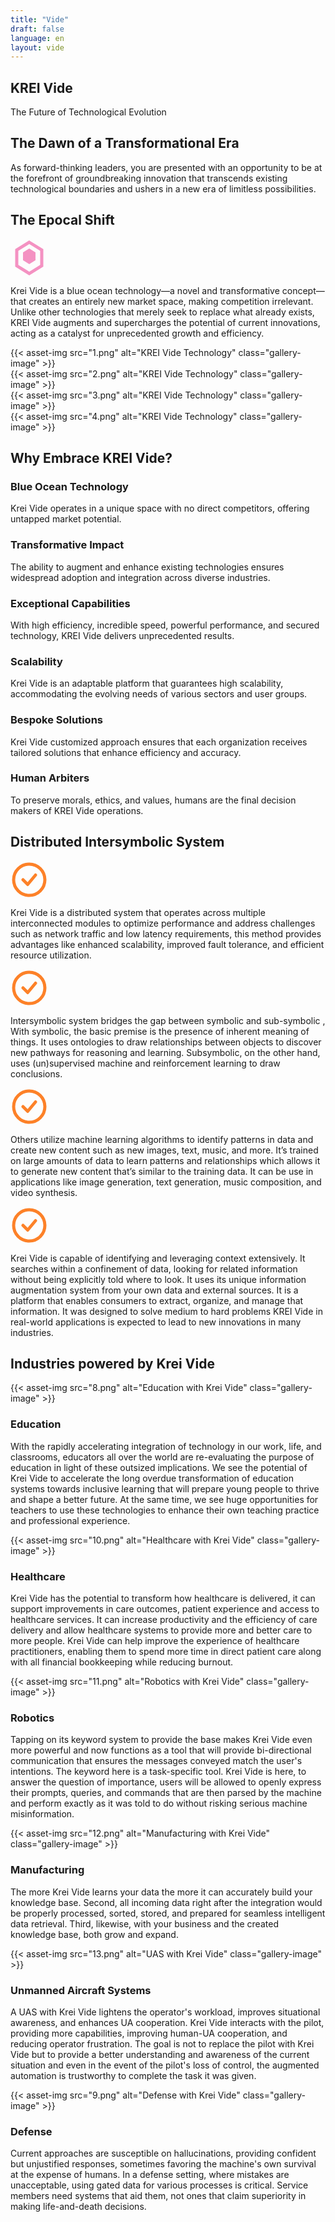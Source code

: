 ```yaml
---
title: "Vide"
draft: false
language: en
layout: vide
---
```

<div class="vide-wrapper">
  <!-- Hero Section -->
  <section class="hero-section1">
    <h1 class="hero-title1">KREI Vide</h1>
    <p class="hero-subtitle1">The Future of Technological Evolution</p>
  </section>
 <!-- New Vision Section -->
<section class="vision-section">
  <div class="vision-container">
    <h2 class="vision-heading">The Dawn of a Transformational Era</h2>
    <div class="vision-card">
      <p class="vision-text">As forward-thinking leaders, you are presented with an opportunity to be at the forefront of groundbreaking innovation that transcends existing technological boundaries and ushers in a new era of limitless possibilities.</p>
    </div>
  </div>
</section>
<!-- Epocal Shift Section -->
<section class="epocal-section">
  <div class="epocal-container">
    <h2 class="epocal-heading">The Epocal Shift</h2>
    <div class="epocal-content">
      <div class="epocal-icon">
        <svg width="60" height="60" viewBox="0 0 24 24" fill="none" xmlns="http://www.w3.org/2000/svg">
          <path d="M12 2L20 7V17L12 22L4 17V7L12 2Z" stroke="#F492C2" stroke-width="2"/>
          <path d="M12 6L16 8.5V13.5L12 16L8 13.5V8.5L12 6Z" fill="#F492C2"/>
        </svg>
      </div>
      <p class="epocal-text"><span class="krei-vide">Krei Vide</span> is a blue ocean technology—a novel and transformative concept—that creates an entirely new market space, making competition irrelevant. Unlike other technologies that merely seek to replace what already exists, KREI Vide augments and supercharges the potential of current innovations, acting as a catalyst for unprecedented growth and efficiency.</p>
      </div>
    </div>
    </section>
  <!-- Image Gallery Section -->
  <div class="gallery-grid">
    <div class="gallery-item">
      {{< asset-img src="1.png" alt="KREI Vide Technology" class="gallery-image" >}}
    </div>
    <div class="gallery-item">
      {{< asset-img src="2.png" alt="KREI Vide Technology" class="gallery-image" >}}
    </div>
    <div class="gallery-item">
      {{< asset-img src="3.png" alt="KREI Vide Technology" class="gallery-image" >}}
    </div>
    <div class="gallery-item">
      {{< asset-img src="4.png" alt="KREI Vide Technology" class="gallery-image" >}}
    </div>
  </div>
    <!-- Feature Section -->
    <section class="feature-section">
      <h2 class="section-heading">Why Embrace KREI Vide?</h2>
      <div class="feature-grid">
        <div class="feature-card">
          <h3>Blue Ocean Technology</h3>
          <p class="section-text">Krei Vide operates in a unique space with no direct competitors, offering untapped market potential.</p>
        </div>
        <div class="feature-card">
          <h3>Transformative Impact</h3>
          <p class="section-text">The ability to augment and enhance existing technologies ensures widespread adoption and integration across diverse industries.</p>
        </div>
        <div class="feature-card">
          <h3>Exceptional Capabilities</h3>
          <p class="section-text">With high efficiency, incredible speed, powerful performance, and secured technology, KREI Vide delivers unprecedented results.</p>
        </div>
        <div class="feature-card">
          <h3>Scalability</h3>
          <p class="section-text">Krei Vide is an adaptable platform that guarantees high scalability, accommodating the evolving needs of various sectors and user groups.</p>
        </div>
        <div class="feature-card">
          <h3>Bespoke Solutions</h3>
          <p class="section-text">Krei Vide customized approach ensures that each organization receives tailored solutions that enhance efficiency and accuracy.</p>
        </div>
        <div class="feature-card">
          <h3>Human Arbiters</h3>
          <p class="section-text">To preserve morals, ethics, and values, humans are the final decision makers of KREI Vide operations.</p>
        </div>
      </div>
    </section>
  </section>
  <!-- Key Differentiators Section -->
  <section class="differentiators-section">
    <div class="differentiators-container">
      <h2 class="differentiators-heading">Distributed Intersymbolic System</h2>
      <div class="differentiators-content">
        <div class="differentiators-icon">
          <svg width="60" height="60" viewBox="0 0 24 24" fill="none" xmlns="http://www.w3.org/2000/svg">
            <circle cx="12" cy="12" r="10" stroke="#FD8128" stroke-width="2"/>
            <path d="M8 12L11 15L16 9" stroke="#FD8128" stroke-width="2" stroke-linecap="round" stroke-linejoin="round"/>
          </svg>
        </div>
        <p class="differentiators-text"><span class="krei-vide">Krei Vide</span> is a distributed system that operates across multiple interconnected modules to optimize performance and address challenges such as network traffic and low latency requirements, this method provides advantages like enhanced scalability, improved fault tolerance, and efficient resource utilization.​</p>
      </div>
      <div class="differentiators-content">
        <div class="differentiators-icon">
          <svg width="60" height="60" viewBox="0 0 24 24" fill="none" xmlns="http://www.w3.org/2000/svg">
            <circle cx="12" cy="12" r="10" stroke="#FD8128" stroke-width="2"/>
            <path d="M8 12L11 15L16 9" stroke="#FD8128" stroke-width="2" stroke-linecap="round" stroke-linejoin="round"/>
          </svg>
        </div>
        <p class="differentiators-text">Intersymbolic system bridges the gap between <span class="krei-vide">symbolic</span> and <span class="krei-vide">sub-symbolic</span> , With symbolic, the basic premise is the presence of inherent meaning of things. It uses ontologies to draw relationships between objects to discover new pathways for reasoning and learning. Subsymbolic, on the other hand, uses (un)supervised machine and reinforcement learning to draw conclusions.​</p>
      </div>
      <div class="differentiators-content">
        <div class="differentiators-icon">
          <svg width="60" height="60" viewBox="0 0 24 24" fill="none" xmlns="http://www.w3.org/2000/svg">
            <circle cx="12" cy="12" r="10" stroke="#FD8128" stroke-width="2"/>
            <path d="M8 12L11 15L16 9" stroke="#FD8128" stroke-width="2" stroke-linecap="round" stroke-linejoin="round"/>
          </svg>
        </div>
        <p class="differentiators-text">Others utilize machine learning algorithms to identify patterns in data and create new content such as new images, text, music, and more. It’s trained on large amounts of data to learn patterns and relationships which allows it to generate new content that’s similar to the training data. It can be use in applications like image generation, text generation, music composition, and video synthesis.​</p>
      </div>
      <div class="differentiators-content">
        <div class="differentiators-icon">
          <svg width="60" height="60" viewBox="0 0 24 24" fill="none" xmlns="http://www.w3.org/2000/svg">
            <circle cx="12" cy="12" r="10" stroke="#FD8128" stroke-width="2"/>
            <path d="M8 12L11 15L16 9" stroke="#FD8128" stroke-width="2" stroke-linecap="round" stroke-linejoin="round"/>
          </svg>
        </div>
        <p class="differentiators-text"><span class="krei-vide">Krei Vide</span> is capable of identifying and leveraging context extensively. It searches within a confinement of data, looking for related information without being explicitly told where to look. It uses its unique information augmentation system from your own data and external sources. It is a platform that enables consumers to extract, organize, and manage that information. It was designed to solve medium to hard problems KREI Vide in real-world applications is expected to lead to new innovations in many industries.​</p>
      </div>
    </div>
  </section>
  <!-- Industries Resources Section -->
<section class="resources-section">
  <div class="container">
    <h2 class="section-heading">Industries powered by <span>Krei Vide</span></h2>   
      <div class="resources-grid">
        <!-- Education Resource -->
        <div class="resource-card">
          <div class="resource-image">
          {{< asset-img src="8.png" alt="Education with Krei Vide" class="gallery-image" >}}
          </div>
          <div class="resource-content">
            <h3 class="resource-title">Education</h3>
            <p class="resource-description">With the rapidly accelerating integration of technology in our work, life, and classrooms, educators all over the world are re-evaluating the purpose of education in light of these outsized implications. We see the potential of Krei Vide to accelerate the long overdue transformation of education systems towards inclusive learning that will prepare young people to thrive and shape a better future. At the same time, we see huge opportunities for teachers to use these technologies to enhance their own teaching practice and professional experience.</p>
          </div>
        </div>     
        <!-- Healthcare Resource -->
        <div class="resource-card">
          <div class="resource-image">
          {{< asset-img src="10.png" alt="Healthcare with Krei Vide" class="gallery-image" >}}
          </div>
          <div class="resource-content">
            <h3 class="resource-title">Healthcare</h3>
            <p class="resource-description">Krei Vide has the potential to transform how healthcare is delivered, it can support improvements in care outcomes, patient experience and access to healthcare services. It can increase productivity and the efficiency of care delivery and allow healthcare systems to provide more and better care to more people. Krei Vide can help improve the experience of healthcare practitioners, enabling them to spend more time in direct patient care along with all financial bookkeeping while reducing burnout.</p>
          </div>
        </div>       
        <!-- Robotics Resource -->
        <div class="resource-card">
          <div class="resource-image">
          {{< asset-img src="11.png" alt="Robotics with Krei Vide" class="gallery-image" >}}
          </div>
          <div class="resource-content">
            <h3 class="resource-title">Robotics</h3>
            <p class="resource-description">Tapping on its keyword system to provide the base makes Krei Vide even more powerful and now functions as a tool that will provide bi-directional communication that ensures the messages conveyed match the user's intentions. The keyword here is a task-specific tool. Krei Vide is here, to answer the question of importance, users will be allowed to openly express their prompts, queries, and commands that are then parsed by the machine and perform exactly as it was told to do without risking serious machine misinformation.</p>
          </div>
        </div>      
        <!-- Manufacturing Resource -->
        <div class="resource-card">
          <div class="resource-image">
          {{< asset-img src="12.png" alt="Manufacturing with Krei Vide" class="gallery-image" >}}
          </div>
          <div class="resource-content">
            <h3 class="resource-title">Manufacturing</h3>
            <p class="resource-description">The more Krei Vide learns your data the more it can accurately build your knowledge base. Second, all incoming data right after the integration would be properly processed, sorted, stored, and prepared for seamless intelligent data retrieval. Third, likewise, with your business and the created knowledge base, both grow and expand.</p>
          </div>
        </div>      
        <!-- UAS Resource -->
        <div class="resource-card">
          <div class="resource-image">
          {{< asset-img src="13.png" alt="UAS with Krei Vide" class="gallery-image" >}}
          </div>
          <div class="resource-content">
            <h3 class="resource-title">Unmanned Aircraft Systems</h3>
            <p class="resource-description">A UAS with Krei Vide lightens the operator's workload, improves situational awareness, and enhances UA cooperation. Krei Vide interacts with the pilot, providing more capabilities, improving human-UA cooperation, and reducing operator frustration. The goal is not to replace the pilot with Krei Vide but to provide a better understanding and awareness of the current situation and even in the event of the pilot's loss of control, the augmented automation is trustworthy to complete the task it was given.</p>
          </div>
        </div>     
        <!-- Defense Resource -->
        <div class="resource-card">
          <div class="resource-image">
            {{< asset-img src="9.png" alt="Defense with Krei Vide" class="gallery-image" >}}
          </div>
          <div class="resource-content">
            <h3 class="resource-title">Defense</h3>
            <p class="resource-description">Current approaches are susceptible on hallucinations, providing confident but unjustified responses, sometimes favoring the machine's own survival at the expense of humans. In a defense setting, where mistakes are unacceptable, using gated data for various processes is critical. Service members need systems that aid them, not ones that claim superiority in making life-and-death decisions.</p>
          </div>
        </div>
      </div>
    </div>
  </section>
</div>